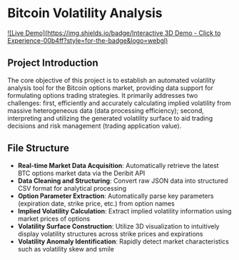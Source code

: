 # Bitcoin Volatility Analysis

[![Live Demo](https://img.shields.io/badge/Interactive 3D Demo - Click to Experience-00b4ff?style=for-the-badge&logo=webgl)](https://leien2.github.io/bitcoin-volatility-surface/)



## Project Introduction

The core objective of this project is to establish an automated volatility analysis tool for the Bitcoin options market, providing data support for formulating options trading strategies. It primarily addresses two challenges: first, efficiently and accurately calculating implied volatility from massive heterogeneous data (data processing efficiency); second, interpreting and utilizing the generated volatility surface to aid trading decisions and risk management (trading application value).



## File Structure

- **Real-time Market Data Acquisition**: Automatically retrieve the latest BTC options market data via the Deribit API
- **Data Cleaning and Structuring**: Convert raw JSON data into structured CSV format for analytical processing
- **Option Parameter Extraction**: Automatically parse key parameters (expiration date, strike price, etc.) from option names
- **Implied Volatility Calculation**: Extract implied volatility information using market prices of options
- **Volatility Surface Construction**: Utilize 3D visualization to intuitively display volatility structures across strike prices and expirations
- **Volatility Anomaly Identification**: Rapidly detect market characteristics such as volatility skew and smile
